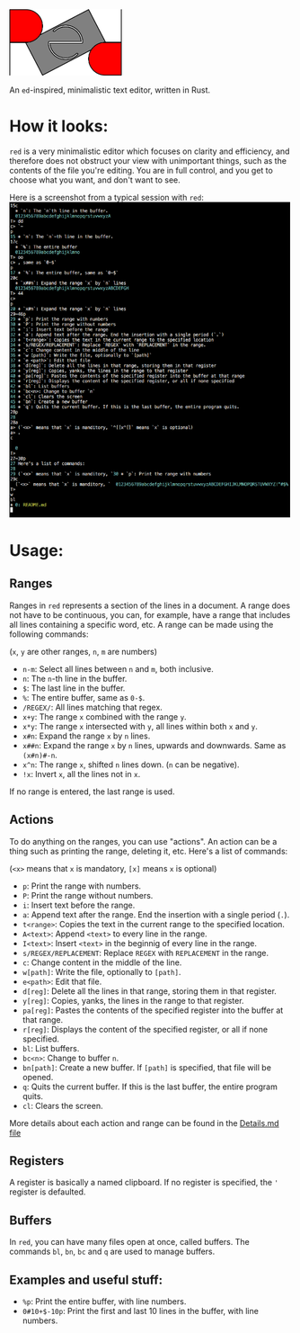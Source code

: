 <img src="https://github.com/loovjo/red/blob/master/logo.png" width=200px/>

An `ed`-inspired, minimalistic text editor, written in Rust.

# How it looks:

`red` is a very minimalistic editor which focuses on clarity and efficiency, and therefore does not obstruct your view 
with unimportant things, such as the contents of the file you're editing. You are in full control, and you get to choose what
you want, and don't want to see.

Here is a screenshot from a typical session with `red`:
<img src="https://github.com/loovjo/red/blob/master/Screenshot.png" width=500px/>

# Usage:

## Ranges
Ranges in `red` represents a section of the lines in a document.
A range does not have to be continuous, you can, for example, have a range
that includes all lines containing a specific word, etc.
A range can be made using the following commands:

(`x`, `y` are other ranges, `n`, `m` are numbers)

* `n-m`: Select all lines between `n` and `m`, both inclusive.
* `n`: The `n`-th line in the buffer.
* `$`: The last line in the buffer.
* `%`: The entire buffer, same as `0-$`.
* `/REGEX/`: All lines matching that regex.
* `x+y`: The range `x` combined with the range `y`.
* `x*y`: The range `x` intersected with `y`, all lines within both `x` and `y`.
* `x#n`: Expand the range `x` by `n` lines.
* `x##n`: Expand the range `x` by `n` lines, upwards and downwards. Same as `(x#n)#-n`.
* `x^n`: The range `x`, shifted `n` lines down. (`n` can be negative).
* `!x`: Invert `x`, all the lines not in `x`.

If no range is entered, the last range is used.

## Actions
To do anything on the ranges, you can use "actions". An action can be a thing such as printing the range, deleting it, etc.
Here's a list of commands:

(`<x>` means that `x` is mandatory, `[x]` means `x` is optional)
* `p`: Print the range with numbers.
* `P`: Print the range without numbers.
* `i`: Insert text before the range.
* `a`: Append text after the range. End the insertion with a single period (`.`).
* `t<range>`: Copies the text in the current range to the specified location.
* `A<text>`: Append `<text>` to every line in the range.
* `I<text>`: Insert `<text>` in the beginnig of every line in the range.
* `s/REGEX/REPLACEMENT`: Replace `REGEX` with `REPLACEMENT` in the range.
* `c`: Change content in the middle of the line.
* `w[path]`: Write the file, optionally to `[path]`.
* `e<path>`: Edit that file.
* `d[reg]`: Delete all the lines in that range, storing them in that register.
* `y[reg]`: Copies, yanks, the lines in the range to that register.
* `pa[reg]`: Pastes the contents of the specified register into the buffer at that range.
* `r[reg]`: Displays the content of the specified register, or all if none specified.
* `bl`: List buffers.
* `bc<n>`: Change to buffer `n`.
* `bn[path]`: Create a new buffer. If `[path]` is specified, that file will be opened.
* `q`: Quits the current buffer. If this is the last buffer, the entire program quits.
* `cl`: Clears the screen.

More details about each action and range can be found in the [Details.md file](details.md)

## Registers
A register is basically a named clipboard. If no register is specified, the `'` register is defaulted.

## Buffers
In `red`, you can have many files open at once, called buffers. The commands `bl`, `bn`, `bc` and `q` are used to manage buffers.

## Examples and useful stuff:
* `%p`: Print the entire buffer, with line numbers.
* `0#10+$-10p`: Print the first and last 10 lines in the buffer, with line numbers.